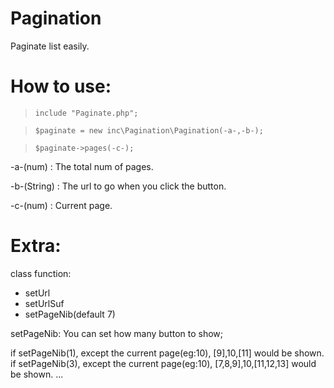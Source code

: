 # Pagination
Paginate list easily.

# How to use:

> `include "Paginate.php";`

> `$paginate = new inc\Pagination\Pagination(-a-,-b-);`

> `$paginate->pages(-c-);`

-a-(num) : The total num of pages.

-b-(String) : The url to go when you click the button.

-c-(num) : Current page.

# Extra:
  
  class function:
  *   setUrl
  *   setUrlSuf
  *   setPageNib(default 7)
  
setPageNib: You can set how many button to show;

  if setPageNib(1), except the current page(eg:10), [9],10,[11] would be shown.
  if setPageNib(3), except the current page(eg:10), [7,8,9],10,[11,12,13] would be shown.
  ...
